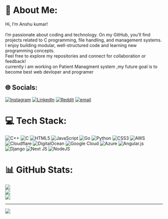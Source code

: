 # 💫 About Me:
Hi, I’m Anshu kumar!<br><br>I’m passionate about coding and technology. On my GitHub, you’ll find projects related to C programming, file handling, and management systems. I enjoy building modular, well-structured code and learning new programming concepts.<br>Feel free to explore my repositories and connect for collaboration or feedback!<br>currently i am working on Patient Managment system ,my future goal is to become best web devloper and programer


## 🌐 Socials:
[![Instagram](https://img.shields.io/badge/Instagram-%23E4405F.svg?logo=Instagram&logoColor=white)](https://instagram.com/codeanshu) [![LinkedIn](https://img.shields.io/badge/LinkedIn-%230077B5.svg?logo=linkedin&logoColor=white)](https://linkedin.com/in/anshu-kumar-5904b1221) [![Reddit](https://img.shields.io/badge/Reddit-%23FF4500.svg?logo=Reddit&logoColor=white)](https://reddit.com/user/GuardFuzzy2068) [![email](https://img.shields.io/badge/Email-D14836?logo=gmail&logoColor=white)](mailto:anshu290290@gmail.com) 

# 💻 Tech Stack:
![C++](https://img.shields.io/badge/c++-%2300599C.svg?style=for-the-badge&logo=c%2B%2B&logoColor=white) ![C](https://img.shields.io/badge/c-%2300599C.svg?style=for-the-badge&logo=c&logoColor=white) ![HTML5](https://img.shields.io/badge/html5-%23E34F26.svg?style=for-the-badge&logo=html5&logoColor=white) ![JavaScript](https://img.shields.io/badge/javascript-%23323330.svg?style=for-the-badge&logo=javascript&logoColor=%23F7DF1E) ![Go](https://img.shields.io/badge/go-%2300ADD8.svg?style=for-the-badge&logo=go&logoColor=white) ![Python](https://img.shields.io/badge/python-3670A0?style=for-the-badge&logo=python&logoColor=ffdd54) ![CSS3](https://img.shields.io/badge/css3-%231572B6.svg?style=for-the-badge&logo=css3&logoColor=white) ![AWS](https://img.shields.io/badge/AWS-%23FF9900.svg?style=for-the-badge&logo=amazon-aws&logoColor=white) ![Cloudflare](https://img.shields.io/badge/Cloudflare-F38020?style=for-the-badge&logo=Cloudflare&logoColor=white) ![DigitalOcean](https://img.shields.io/badge/DigitalOcean-%230167ff.svg?style=for-the-badge&logo=digitalOcean&logoColor=white) ![Google Cloud](https://img.shields.io/badge/GoogleCloud-%234285F4.svg?style=for-the-badge&logo=google-cloud&logoColor=white) ![Azure](https://img.shields.io/badge/azure-%230072C6.svg?style=for-the-badge&logo=microsoftazure&logoColor=white) ![Angular.js](https://img.shields.io/badge/angular.js-%23E23237.svg?style=for-the-badge&logo=angularjs&logoColor=white) ![Django](https://img.shields.io/badge/django-%23092E20.svg?style=for-the-badge&logo=django&logoColor=white) ![Next JS](https://img.shields.io/badge/Next-black?style=for-the-badge&logo=next.js&logoColor=white) ![NodeJS](https://img.shields.io/badge/node.js-6DA55F?style=for-the-badge&logo=node.js&logoColor=white)
# 📊 GitHub Stats:
![](https://github-readme-stats.vercel.app/api?username=hackeranshu007&theme=dark&hide_border=false&include_all_commits=false&count_private=false)<br/>
![](https://nirzak-streak-stats.vercel.app/?user=hackeranshu007&theme=dark&hide_border=false)<br/>
![](https://github-readme-stats.vercel.app/api/top-langs/?username=hackeranshu007&theme=dark&hide_border=false&include_all_commits=false&count_private=false&layout=compact)

---
[![](https://visitcount.itsvg.in/api?id=hackeranshu007&icon=0&color=0)](https://visitcount.itsvg.in)

<!-- Proudly created with GPRM ( https://gprm.itsvg.in ) -->
